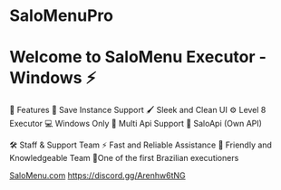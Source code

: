 # SaloMenuPro
# Welcome to SaloMenu Executor - Windows ⚡
🌟 Features
🎯 Save Instance Support
🖌️ Sleek and Clean UI
⚙️ Level 8 Executor
💻 Windows Only
🔰 Multi Api Support
💫 SaloApi (Own API)


🛠️ Staff & Support Team
⚡ Fast and Reliable Assistance
🤝 Friendly and Knowledgeable Team
 💎One of the first Brazilian executioners

[SaloMenu.com](https://salomenu.netlify.app/)
https://discord.gg/Arenhw6tNG
